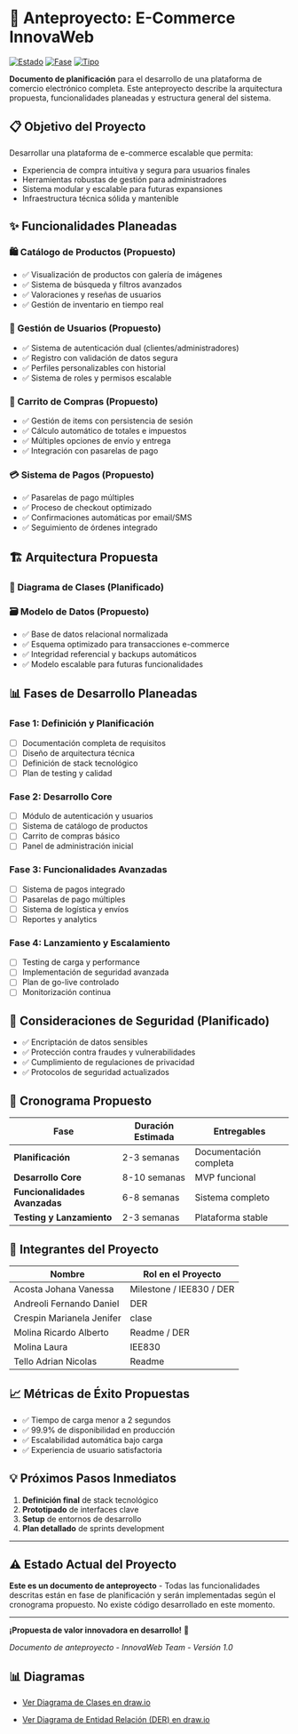# 🛒 Anteproyecto: E-Commerce InnovaWeb

[![Estado](https://img.shields.io/badge/Estado-Anteproyecto%20Planeación-blue)]()
[![Fase](https://img.shields.io/badge/Fase-Documentación%20Inicial-lightgrey)]()
[![Tipo](https://img.shields.io/badge/Tipo-Propuesta%20Técnica-orange)]()

**Documento de planificación** para el desarrollo de una plataforma de comercio electrónico completa. Este anteproyecto describe la arquitectura propuesta, funcionalidades planeadas y estructura general del sistema.

## 📋 Objetivo del Proyecto

Desarrollar una plataforma de e-commerce escalable que permita:
- Experiencia de compra intuitiva y segura para usuarios finales
- Herramientas robustas de gestión para administradores
- Sistema modular y escalable para futuras expansiones
- Infraestructura técnica sólida y mantenible

## ✨ Funcionalidades Planeadas

### 🛍️ Catálogo de Productos (Propuesto)
- ✅ Visualización de productos con galería de imágenes
- ✅ Sistema de búsqueda y filtros avanzados
- ✅ Valoraciones y reseñas de usuarios
- ✅ Gestión de inventario en tiempo real

### 👥 Gestión de Usuarios (Propuesto)
- ✅ Sistema de autenticación dual (clientes/administradores)
- ✅ Registro con validación de datos segura
- ✅ Perfiles personalizables con historial
- ✅ Sistema de roles y permisos escalable

### 🛒 Carrito de Compras (Propuesto)
- ✅ Gestión de items con persistencia de sesión
- ✅ Cálculo automático de totales e impuestos
- ✅ Múltiples opciones de envío y entrega
- ✅ Integración con pasarelas de pago

### 💳 Sistema de Pagos (Propuesto)
- ✅ Pasarelas de pago múltiples
- ✅ Proceso de checkout optimizado
- ✅ Confirmaciones automáticas por email/SMS
- ✅ Seguimiento de órdenes integrado

## 🏗️ Arquitectura Propuesta

### 🧩 Diagrama de Clases (Planificado)

### 🗃️ Modelo de Datos (Propuesto)
- ✅ Base de datos relacional normalizada
- ✅ Esquema optimizado para transacciones e-commerce
- ✅ Integridad referencial y backups automáticos
- ✅ Modelo escalable para futuras funcionalidades

## 📊 Fases de Desarrollo Planeadas

### Fase 1: Definición y Planificación
- [ ] Documentación completa de requisitos
- [ ] Diseño de arquitectura técnica
- [ ] Definición de stack tecnológico
- [ ] Plan de testing y calidad

### Fase 2: Desarrollo Core
- [ ] Módulo de autenticación y usuarios
- [ ] Sistema de catálogo de productos
- [ ] Carrito de compras básico
- [ ] Panel de administración inicial

### Fase 3: Funcionalidades Avanzadas
- [ ] Sistema de pagos integrado
- [ ] Pasarelas de pago múltiples
- [ ] Sistema de logística y envíos
- [ ] Reportes y analytics

### Fase 4: Lanzamiento y Escalamiento
- [ ] Testing de carga y performance
- [ ] Implementación de seguridad avanzada
- [ ] Plan de go-live controlado
- [ ] Monitorización continua

## 🔐 Consideraciones de Seguridad (Planificado)

- ✅ Encriptación de datos sensibles
- ✅ Protección contra fraudes y vulnerabilidades
- ✅ Cumplimiento de regulaciones de privacidad
- ✅ Protocolos de seguridad actualizados

## 📅 Cronograma Propuesto

| Fase | Duración Estimada | Entregables |
|------|-------------------|-------------|
| **Planificación** | 2-3 semanas | Documentación completa |
| **Desarrollo Core** | 8-10 semanas | MVP funcional |
| **Funcionalidades Avanzadas** | 6-8 semanas | Sistema completo |
| **Testing y Lanzamiento** | 2-3 semanas | Plataforma stable |

## 👥 Integrantes del Proyecto

| Nombre | Rol en el Proyecto |
|--------|---------------------|
| Acosta Johana Vanessa | Milestone / IEE830 / DER |
| Andreoli Fernando Daniel | DER |
| Crespin Marianela Jenifer | clase |
| Molina Ricardo Alberto | Readme / DER |
| Molina Laura | IEE830 |
| Tello Adrian Nicolas | Readme |

## 📈 Métricas de Éxito Propuestas

- ✅ Tiempo de carga menor a 2 segundos
- ✅ 99.9% de disponibilidad en producción
- ✅ Escalabilidad automática bajo carga
- ✅ Experiencia de usuario satisfactoria

## 💡 Próximos Pasos Inmediatos

1. **Definición final** de stack tecnológico
2. **Prototipado** de interfaces clave
3. **Setup** de entornos de desarrollo
4. **Plan detallado** de sprints development

---

## ⚠️ Estado Actual del Proyecto

**Este es un documento de anteproyecto** - Todas las funcionalidades descritas están en fase de planificación y serán implementadas según el cronograma propuesto. No existe código desarrollado en este momento.

---

**¡Propuesta de valor innovadora en desarrollo!** 🎉

*Documento de anteproyecto - InnovaWeb Team - Versión 1.0*

## 📊 Diagramas

- [Ver Diagrama de Clases en draw.io](https://viewer.diagrams.net/?tags=%7B%7D&lightbox=1&highlight=0000ff&edit=_blank&layers=1&nav=1&title=Modelo%20Ecommerce&dark=auto#R%3Cmxfile%3E%3Cdiagram%20id%3D%22h450xz6p0p0FzPw1LnfT%22%20name%3D%22P%C3%A1gina-1%22%3E7Z1vb9u6FYc%2FjYFtQAJRsiX5ZeO09w5IgaDp3XZfDYzE2Fxl0aDlJumnH2WTtmUeO7JJKsrGpmhtSnZEPjpH5%2Fz4bxBN5i%2B%2FcbyYfWU5KQZhkL8MottBGKI0CsR%2FdcnrpiRF0aZgymkuT9oVPNBfRBbKz01XNCfLxokVY0VFF83CjJUlyapGGeacPTdPe2JF87cu8JRoBQ8ZLvTSf9K8mslahMmu%2FHdCpzP1m1E83hyZY3WyrMlyhnP2vFcUfR5EE85YtXk1f5mQom481S6bz305cnR7YZyUVZsPhJsP%2FMTFStbtj%2BUKc8rk5VWvqs7LZzovcCne3TyxsnqQR5B4jws6LcXrTPxSwkXBT8IrKprrkzxQsYUozWa0yO%2FwK1vVl7ascPZDvbuZMU5%2Fia%2FFhfxOcZhXknw4vk7R%2Fk%2FS%2BMRD%2FU3itECUcrIUn7lX9UcHRV%2FxS%2BPEO7ysZEHGigIvlvRxXa26ZI75lJY3rKrYXBbpzStbvK4xedkrks39G2FzUvFXcYo8OhoONx9R9%2F7m3fPuPgojaQ2zvXsoimJ5%2F8p7d7r95h1e8UIShmlHGu0rKiqyPuGQt6hOtebA2Q8yYQUTYG9LtrkBaFEcFKl7oCBP1dE7YLnAGS2nd%2Btzboe7km%2ByonURE599KtZGMaN5TsqaFqtwhXdoFkxc97ohRjfir7jHJ8H1aDASFz4R79Huvfhbn86rCStFXTBdgyOC%2BzOp2QNIw9ZIJULlzt5kGJgjHOoIRbVEE4rCks0fOfEkLycZd0hydIIkmWNaeJCXg0zH3YGMT4Bc4OXymXHvXg1YItQhzOQETM68TZpwHHbIMdU55rgiFZ2TOuIn2Qz%2FO%2BNENCsrPVQDqEmHUMcaqYKuCWxIqVwMXYRpLhq8IDsu32tst1dIYxfp7CKAU4EfSXHPlrSqb7Holm%2FOPeD3FqLmPUjLGeHUErowaIkuNSenMvc9exyENwUTCdZf%2FurtzwAiSrqzP4SOUBRJvMdohHHYJUZd9REYxcXei2ajhSdpRDKJOySpKzqCJM6qlUDwC3ugFoBGQZdAdX3nUz6nJa1rlwskPZJlo%2BH1aLj3Mxp8XFUWjaUcI6EnIyg2SnToaGwjOhr5wPZ4YLu1idYmOwrbwbOBTld%2FhAeeijqKxhEOmLN8lVVs6X2wEVFQmAWIRiMLSHUNaB%2Bp7CDzRM2IjocdEtXVoE3A%2B43U1SSepRlLFLZ8WlqBOYZgZnj%2BSDH%2FxgpP05RmHHVHM9SFoUlB64i1V6FudI2GYTpK1L%2FxB451Y8VX8h6q8HOfdwzwDocWMpxQ15CuJpiL4I%2BJ0ky98varGj1ozVclrID5QjjVeUY0dSnp6k4kq4MwLur63JOc5gJnPN3ULpiJg8JucLE5svSkDUjHgDLhjHSkofI5qgG7MRAyQews5KjAoKFaJZxyMsX8UyG9r4%2BajHiiAFDwnRmjPnhIEOVEqb61a%2FU8zXgOUYc8QRVJXOzv6nHpaZrRTAC5wRlNUEDKyX8w%2FwcWTNaDTjxQI6Bhp%2B5W14%2BUsKtBfM8sFV2jxp8PnKQi1SG%2BfbzGgD%2BGuuHC1EbIpItMfqg8YLdpa64qOW1JUZ1nNN1B15b8YHmLLOOwQ5aAbLRlmZNlxunCj%2BU0BDqGhF9XQAHlKCcZneP6rAUXL70MaAIThVAPmyuaR6eWifxFhB0epAHIUdsBSDZAnppgluGKTOt01PM04Zm2Hetpg6cfWnRKtj0b3nYsQQeD5iNQFdqN7nyoXavXEcx4hl06V1AYYo8VKQm%2FpcsFK%2BkjLWiOc4%2FVDOuoSx%2Bry0OTI%2F3Y76kOhR9YDkpRUw5KILNVX9tQg%2BKhBcCAGrTfy%2F33isy3xLdd3VSU%2Bv7tHfTofLEIEBggyOo8o4UVALFol49WrDYqz%2FJyljGQjTpjiXzQezzoPZ%2FduKWztRDzDnVZaDdWQXW6%2BODICCcKurRFcIoaKeiclp6oLaJRSwu1QhQeTrRNSye4rHwKY840BpQGZ0zBAUWirbNVgfn3OvrxOI1whgEwhckZTng8kWjH2jz9cD8LODvNTXTdSA2s9vqCnVUZD%2BZEgPqCCpus6wtDYLUiP9pEo7o1AyMBAaJoxUgBkWi3oJ%2BwFMBcPUszAcEVy5EXg5yyhAQFZyxPjhyinGT1uKHP5U8%2F3sSIKYKWMnYGNdRYeYXPBB60wAIEz4LEN3pj0aLP62elz08MgXZpjaAiNK17tTH%2FUpPl2PM04gnKB854HlGDyowUfnqZHZ5dpiYjXQ66x1OvHlhTD0aHk1USYCS1WirKunww0uUhLx%2FoWLdWYCQfQBSt2Ci0YvU25ZwLq%2FDpiQlLSD5wxvKUFCS%2BjeUM9L%2Bep5mE4IpnfGoimZf2jFmC0oEzmH5w0Anp4AJ4kHQAwbMgHagZh83EZMFZRpYiMRE%2B1aclhjC7tERQCBIXS59Ei3sdyAZQUDdwBvSUDjRhc2Goj1jkj56pGdMu85JY14ImR6cBvqeAEF%2BnH1hC2D5Ft8sPhZDgB65AboMysImZlxA0rFtjaC8hAPOQIIrqPCOIpzYv8%2BtdGLOE1pByxhKQg%2Fx6F5aBItTSx1ohOtZY%2BbzTBB60ZRIEz0LemYDbl8mJu36PB0tAR8A61K6sMdFHBTVmcfrA1tbMXTWSdudzgZVvA2BqtpXANtEVo6vd2n3B4tgyfv%2B%2Fhpu0R3wqxoXm2tuw26MLDWVy2pFHaYASDHFdoQSWGtr1eC5Xj36crSlOOMB1xdMvNXQiwL0AHhjgullqKAEnjKn5fw%2FSFn2AawYUDHBdWaMuBtUBbg%2FnjX3s%2BBYFagf0kwGuWmfIfoALCEU%2BwD1puOdPI4MWk4Lmetqw26MrT%2FsA1wJKKMB1hTI9OYtss8TtHyWt6u0kPVQDqGCY64yqHz90Ksw9Hx4U5kLwLIS5qa4G%2BTDXujVCYa4za9T1oN0eK70Kc%2F%2BXtpBMGxEvtD612lPS%2Bv6RKaAa%2BXj3lAVvTcRoB0kIqI29dVJ9fNHVdgfYIDuyF6ynecbMh5bmaYXm0XFEi1VZrWCv7GGeMe0B0BacwTw1nigT31f61MWUJ%2BrU16Y%2BdTmeulwAr61rtZG66LpQvY5mXssHfldBW0AheciVNY7BQUVqZVTP1BJTcKdIZ0z1YUUavGzFf5J8sJcifuJ83aSPRb1XUjNvRLEq%2BELrX7tuYlLm6jMSMXmh1b%2FUUfH6z%2Fr1dbI%2BV9RhfUg0unz75%2BCNVHDJVjyT1ytrIC5hStRZ0kxIPiUnGXBS4Ir%2BJI0vhxp4%2FVFRJ%2Fy6d4K8k3bffM82waQEH6nrUHmLVFx3sDbfuEO3vbR2NCG5qEuaqEFzHB3gTG3xVHMN3plnqva1dsVTF4vkntlnYFWIjpvgNQr3uCErNhjo0JRu%2Bs7Q4rgJLZY%2B0Bo0XfDRFfi6De7qeFGpYodx5A3Ofkw5W5X54eOy1gGlcYZ7z0oVbcIPSx3auP2DSR69ktVojaf1Q0iXVP7WQYsdiS4epfZopc2cNZmuW1SUlLrwZOQX0rQLv6AWM35nvzBW26C78gu6OtFLv9B%2Beqdzv6APFemixS7wC2e3mbMm07PuTFTTumtoxHlxvO8aUMMxXKOkrW9QfqAR6PXDNwzTg0kBgZwlYMs5oEBPrrt4Bp7tHdT99f7eAQV67trTsOHsRnPXZnqGSMusWL06dA%2FJaNCIHERzXBI6qPShj%2B4haIYODtyDngn2MXjY3V998A96ItZP%2F3BBq7lrND0Xk8sVWXUQm%2FTBZmYBuQc10KMz99Bo5nNNXE%2Fp%2Bmni7SfKujfx98mpLjHxs1vNXaPpadWivqqSZJb1A%2BtGHgIpgpLzPoaR6%2FlZP428%2FQZTzo0c6alRX4387FZz12h6cjQly3pkQncP8ji5yMhVJ1kPA%2F3DDjz7gT7SE7ReOojt%2FdUHB6EnRz0N9M9vNXeNpmdHGZsvVsJJrMclixZo7ydyiueszL%2FPaDk46EAeDpodyKjrmAGSFdVc2A8RMyA9JctJhYtivYxzQPQBqh2Aavb0x6GrFC7pR6cxQmPnnl%2FP%2F5YMWgLP6HG9nsYB21dTtw%2FittjUEKcePq%2B3sjo8QOPN8x1Q1jPWPur8u7uxD8%2F3j9IPeEGruWs0PdOckWyGz362v%2BlUmo%2BCA7W%2F6VTCyMip9GPU1zBpTiezPeoLhe%2FTF3hytC10s%2FeoL3A7JbAfadNJH%2FFevYHiLWes2r8vOV7MvrK8bpHP%2FwU%3D%3C%2Fdiagram%3E%3C%2Fmxfile%3E)


- [Ver Diagrama de Entidad Relación (DER) en draw.io](https://viewer.diagrams.net/index.html?tags=%7B%7D&lightbox=1&highlight=0000ff&edit=_blank&layers=1&nav=1&title=ERD_con_relaciones.drawio&dark=auto#R%3Cmxfile%3E%3Cdiagram%20name%3D%22ERD%22%20id%3D%220%22%3E3Zldc6IwFIZ%2FDTPdi91BsGovqVrX2W7t%2BLF76USImGlImBC03V%2B%2FQaISCTW7Y9Xam8I5JyG85yE5iZbbjl57DMSLnzSA2HLs4NVyO5bj1Ny6I%2F5llrfc0nRauSFkKJBBO8MI%2FYHSaEtrigKYKIGcUsxRrBp9Sgj0uWIDjNGVGjanWH1qDEJYMox8gMvW3yjgi9zacpo7%2B3eIwsXmybXGXe6JwCZYvkmyAAFdFUxu13LbjFKeX0WvbYgz8Ta65O0eKrzbgTFIuEmDyWjiDfuDUd5uCXAqX9FyGlj0cD8TF2F2sYvMHaLPrW8bzLInSaN4hGPfPP%2F4ovUSGs0Y1LpgBFA2xptJRdsYJMmKskDrZBRr7XPoL8DUZxD4iBJtSCoIiugU0xDpA4DP0ZLKzPG3DQ4iiXF2yQRrgISZ%2BX61QByOYuBnjpX4DIRtwSMs7mrrUaYkgFkS7GxsCOM2xZSt%2B3MDAFtzX9gTzugLLHgafgvO5mvF9%2FMsU7%2BEjMPXgknmvQdpBDl7EyHSW5cIvqm3qx3QtZa0LYow30ojkB9RuO15x5m4kKjpsXseDjqT9tiEu0LoR4Mn5hSfobiSj1gkGFGtK%2BHUf9F6fMBhSBkC%2BrFGYq4g05Tpod0AZ8DzNTJpDmXj9ghQdjv9jhGSm8CjAJkmKWCITvOoh4ooTjnQMwITLtYQPdBIpD%2FDYwrJsoJcg3kxDxEspgCjP1fMW92YN%2FcIvHW6Y%2B%2FxsTs15q7U4Cj8xTBAwSH8YkaD1OeHwnxAOAqAfmXOp89pShDPgNfPo%2BlMkn6NfDWM%2BXKOsMi2vXG3Nxj2PQO0irEnXWavIs3O3f%2FVUs0jzCJtbzjsjwcmKZaB7%2BfXYFEymRKq5wNlTQkZDNer11VyYF6%2F2Ecg4Zf3OBh67f7gqWvwxavRJ2QiTokoJPaLDcmLeGtSWh2uuOAtzRwnXSGevZ5RvZuHna7aiCjh%2BvpAvCIVzWMQ6v3vFMOcAZKAvBxG%2BgolRyzv%2FCrxMi9AjlHg1mzbLtElBmxbXcdqNay7zPVUkhqSwMsO6cTdDGfbapFWEjwgvBG2oHFJPXv99556CU2ZLx%2BlHn%2BJiSeEXLMZhIFyHlgpt%2F3Nrit6f90cljCIgdjKq%2BeHOm1l388UiWHv%2BtlrQefzRIx0PxfbEZmmp3bZ6VGSUMyOdut0MEvGSfgHwJ2Sgk8FBetnV1A9aLtMDd3LpnB%2FH6VME6q%2BZ5GvftnyVc%2BxytblLNLdftqv9%2FzaNT4rduV90ln0a35a9i5EwNZBAGtnFbCqeCnsuj5cN3G7%2BzE5rxF3P8m73b8%3D%3C%2Fdiagram%3E%3C%2Fmxfile%3E#%7B%22pageId%22%3A%220%22%7D)

